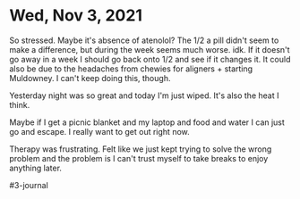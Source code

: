 # Wed, Nov 3, 2021
So stressed. Maybe it's absence of atenolol? The 1/2 a pill didn't seem to make a difference, but during the week seems much worse. idk. If it doesn't go away in a week I should go back onto 1/2 and see if it changes it. It could also be due to the headaches from chewies for aligners + starting Muldowney. I can't keep doing this, though. 

Yesterday night was so great and today I'm just wiped. It's also the heat I think. 

Maybe if I get a picnic blanket and my laptop and food and water I can just go and escape. I really want to get out right now. 

Therapy was frustrating. Felt like we just kept trying to solve the wrong problem and the problem is I can't trust myself to take breaks to enjoy anything later. 



#3-journal